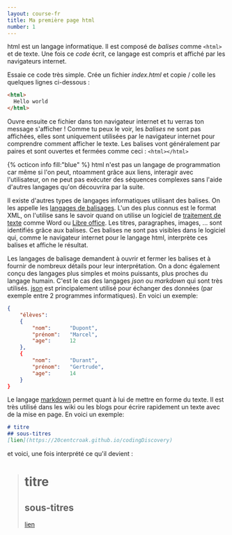 ```yaml
---
layout: course-fr
title: Ma première page html
number: 1
---
```


html est un langage informatique. Il est composé de *balises* comme `<html>` et de texte.
Une fois ce *code* écrit, ce langage est compris et affiché par les navigateurs internet.

Essaie ce code très simple. Crée un fichier *index.html* et copie / colle les quelques lignes ci-dessous :
```html
<html>
  Hello world
</html>
```

Ouvre ensuite ce fichier dans ton navigateur internet et tu verras ton message s'afficher !
Comme tu peux le voir, les *balises* ne sont pas affichées, elles sont uniquement utilisées par le navigateur internet pour comprendre comment afficher le texte. Les balises vont généralement par paires et sont ouvertes et fermées comme ceci : `<html></html>`

{% octicon info fill:"blue" %} html n'est pas un langage de programmation car même si l'on peut, ntoamment grâce aux liens, interagir avec l'utilisateur, on ne peut pas exécuter des séquences complexes sans l'aide d'autres langages qu'on découvrira par la suite.

Il existe d'autres types de langages informatiques utilisant des balises. On les appelle les [langages de balisages](https://fr.wikipedia.org/wiki/Langage_de_balisage). L'un des plus connus est le format XML, on l'utilise sans le savoir quand on utilise un logiciel de [traitement de texte](https://fr.wikipedia.org/wiki/Traitement_de_texte) comme Word ou [Libre office](https://fr.libreoffice.org/). Les titres, paragraphes, images, ... sont identifiés grâce aux balises. Ces balises ne sont pas visibles dans le logiciel qui, comme le navigateur internet pour le langage html, interprète ces balises et affiche le résultat.

Les langages de balisage demandent à ouvrir et fermer les balises et à fournir de nombreux détails pour leur interprétation. On a donc également conçu des langages plus simples et moins puissants, plus proches du langage humain. C'est le cas des langages *json* ou *markdown* qui sont très utilisés. [json](https://jsoneditoronline.org/) est principalement utilisé pour échanger des données (par exemple entre 2 programmes informatiques). En voici un exemple:
```json
{  
    "élèves":
    {  
        "nom":      "Dupont",   
        "prénom":   "Marcel",   
        "age":      12  
    },
    {  
        "nom":      "Durant",   
        "prénom":   "Gertrude",   
        "age":      14  
    }
}  
```

Le langage [markdown](https://stackedit.io/) permet quant à lui de mettre en forme du texte. Il est très utilisé dans les wiki ou les blogs pour écrire rapidement un texte avec de la mise en page. En voici un exemple:
```markdown
# titre
## sous-titres
[lien](https://20centcroak.github.io/codingDiscovery)
```
et voici, une fois interprété ce qu'il devient :
> # titre
>## sous-titres
>[lien](https://20centcroak.github.io/codingDiscovery)
